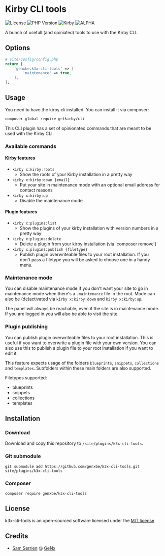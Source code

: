 # Kirby CLI tools

![License](https://img.shields.io/badge/License-MIT-green.svg) ![PHP Version](https://img.shields.io/packagist/dependency-v/genxbe/k3x-cli-tools/php) ![Kirby](https://img.shields.io/badge/Kirby-3.8+-9a3ecf8.svg) ![ALPHA](https://img.shields.io/packagist/v/genxbe/k3x-cli-tools)

A bunch of usefull (and opiniated) tools to use with the Kirby CLI.

## Options

```php
# site/config/config.php
return [
    'genxbe.k3x-cli-tools' => [
        'maintenance' => true,
    ],
];
```

## Usage

You need to have the kirby cli installed. You can install it via composer:

```bash
composer global require getkirby/cli
```

This CLI plugin has a set of opinionated commands that are meant to be used with the Kirby CLI.

### Available commands

#### Kirby features

* `kirby x:kirby:roots`
	* Show the roots of your Kirby installation in a pretty way
* `kirby x:kirby:down {email}`
	* Put your site in maintenance mode with an optional email address for contact reasons
* `kirby x:kirby:up`
	* Disable the maintenance mode

#### Plugin features

* `kirby x:plugins:list`
	* Show the plugins of your kirby installation with version numbers in a pretty way
* `kirby x:plugins:delete`
	* Delete a plugin from your kirby installation (via 'composer remove')
* `kirby x:plugins:publish {filetype}`
	* Publish plugin overwriteable files to your root installation. If you don't pass a filetype you will be asked to choose one in a handy menu.

### Maintenance mode

You can disable maintenance mode if you don't want your site to go in maintenance mode when there's a `.maintenance` file in the root. Mode can also be (de)activated via `kirby x:kirby:down` and `kirby x:kirby:up`.

The panel will always be reachable, even if the site is in maintenance mode. If you are logged in you will also be able to visit the site.

### Plugin publishing

You can publish plugin overwriteable files to your root installation. This is useful if you want to overwrite a plugin file with your own version. You can also use this to publish a plugin file to your root installation if you want to edit it.

This feature expects usage of the folders `blueprints`, `snippets`, `collections` and `templates`. Subfolders within these main folders are also supported.

Filetypes supported:

* blueprints
* snippets
* collections
* templates

## Installation

### Download

Download and copy this repository to `/site/plugins/k3x-cli-tools`.

### Git submodule

```
git submodule add https://github.com/genxbe/k3x-cli-tools.git site/plugins/k3x-cli-tools
```

### Composer

```
composer require genxbe/k3x-cli-tools
```

## License

k3x-cli-tools is an open-sourced software licensed under the [MIT license](LICENSE.md).

## Credits

- [Sam Serrien](https://twitter.com/samzzi) @ [GeNx](https://genx.be)

